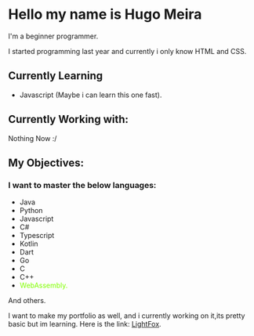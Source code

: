 # Hello my name is Hugo Meira
I'm a beginner programmer.

I started programming last year and currently i only know HTML and CSS.


## Currently Learning

- Javascript (Maybe i can learn this one fast).


## Currently Working with:
 
Nothing Now :/

## My Objectives:

###  I want to master the below languages:
- Java
- Python
- Javascript
- C#
- Typescript
- Kotlin
- Dart
- Go 
- C
- C++
- <span style='color:#80ff00;'>WebAssembly.</span>
 
 And others.

I want to make my portfolio as well, and i currently working on it,its pretty basic but im learning.
Here is the link: [LightFox](https://github.com/lightfox-idk/lightfox-idk.github.io.git).
